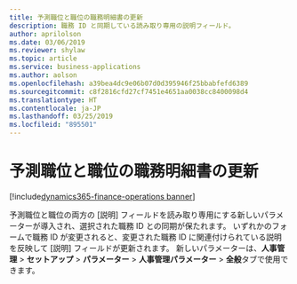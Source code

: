 ```yaml
---
title: 予測職位と職位の職務明細書の更新
description: 職務 ID と同期している読み取り専用の説明フィールド。
author: aprilolson
ms.date: 03/06/2019
ms.reviewer: shylaw
ms.topic: article
ms.service: business-applications
ms.author: aolson
ms.openlocfilehash: a39bea4dc9e06b07d0d395946f25bbabfefd6389
ms.sourcegitcommit: c8f2816cfd27cf7451e4651aa0038cc8400098d4
ms.translationtype: HT
ms.contentlocale: ja-JP
ms.lasthandoff: 03/25/2019
ms.locfileid: "895501"
---
```

# <a name="job-description-update-for-forecast-position-and-position"></a>予測職位と職位の職務明細書の更新 
[!include[dynamics365-finance-operations banner](../includes/dynamics365-finance-operations.md)]


予測職位と職位の両方の [説明] フィールドを読み取り専用にする新しいパラメーターが導入され、選択された職務 ID との同期が保たれます。 いずれかのフォームで職務 ID が変更されると、変更された職務 ID に関連付けられている説明を反映して [説明] フィールドが更新されます。 新しいパラメーターは、**人事管理** > **セットアップ** > **パラメーター** > **人事管理パラメーター** > **全般**タブで使用できます。
